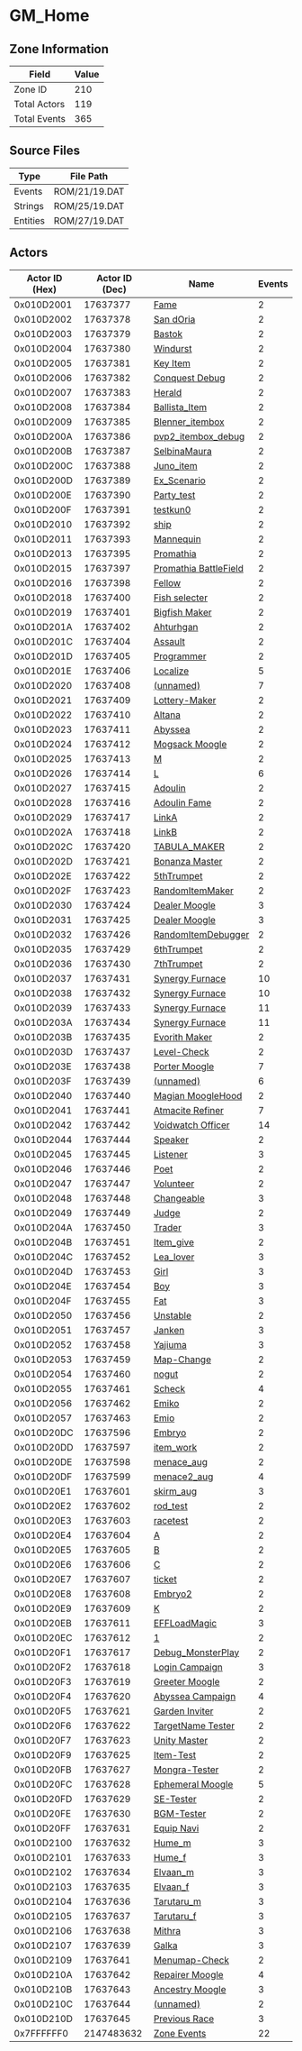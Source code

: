 # GM_Home

## Zone Information

| Field        |   Value |
|--------------|---------|
| Zone ID      |     210 |
| Total Actors |     119 |
| Total Events |     365 |

## Source Files

| Type     | File Path     |
|----------|---------------|
| Events   | ROM/21/19.DAT |
| Strings  | ROM/25/19.DAT |
| Entities | ROM/27/19.DAT |

## Actors

| Actor ID (Hex)   |   Actor ID (Dec) | Name                                                                 |   Events |
|------------------|------------------|----------------------------------------------------------------------|----------|
| 0x010D2001       |         17637377 | [Fame](./17637377%20-%20Fame.md)                                     |        2 |
| 0x010D2002       |         17637378 | [San dOria](./17637378%20-%20San%20dOria.md)                         |        2 |
| 0x010D2003       |         17637379 | [Bastok](./17637379%20-%20Bastok.md)                                 |        2 |
| 0x010D2004       |         17637380 | [Windurst](./17637380%20-%20Windurst.md)                             |        2 |
| 0x010D2005       |         17637381 | [Key Item](./17637381%20-%20Key%20Item.md)                           |        2 |
| 0x010D2006       |         17637382 | [Conquest Debug](./17637382%20-%20Conquest%20Debug.md)               |        2 |
| 0x010D2007       |         17637383 | [Herald](./17637383%20-%20Herald.md)                                 |        2 |
| 0x010D2008       |         17637384 | [Ballista_Item](./17637384%20-%20Ballista_Item.md)                   |        2 |
| 0x010D2009       |         17637385 | [Blenner_itembox](./17637385%20-%20Blenner_itembox.md)               |        2 |
| 0x010D200A       |         17637386 | [pvp2_itembox_debug](./17637386%20-%20pvp2_itembox_debug.md)         |        2 |
| 0x010D200B       |         17637387 | [SelbinaMaura](./17637387%20-%20SelbinaMaura.md)                     |        2 |
| 0x010D200C       |         17637388 | [Juno_item](./17637388%20-%20Juno_item.md)                           |        2 |
| 0x010D200D       |         17637389 | [Ex_Scenario](./17637389%20-%20Ex_Scenario.md)                       |        2 |
| 0x010D200E       |         17637390 | [Party_test](./17637390%20-%20Party_test.md)                         |        2 |
| 0x010D200F       |         17637391 | [testkun0](./17637391%20-%20testkun0.md)                             |        2 |
| 0x010D2010       |         17637392 | [ship](./17637392%20-%20ship.md)                                     |        2 |
| 0x010D2011       |         17637393 | [Mannequin](./17637393%20-%20Mannequin.md)                           |        2 |
| 0x010D2013       |         17637395 | [Promathia](./17637395%20-%20Promathia.md)                           |        2 |
| 0x010D2015       |         17637397 | [Promathia BattleField](./17637397%20-%20Promathia%20BattleField.md) |        2 |
| 0x010D2016       |         17637398 | [Fellow](./17637398%20-%20Fellow.md)                                 |        2 |
| 0x010D2018       |         17637400 | [Fish selecter](./17637400%20-%20Fish%20selecter.md)                 |        2 |
| 0x010D2019       |         17637401 | [Bigfish Maker](./17637401%20-%20Bigfish%20Maker.md)                 |        2 |
| 0x010D201A       |         17637402 | [Ahturhgan](./17637402%20-%20Ahturhgan.md)                           |        2 |
| 0x010D201C       |         17637404 | [Assault](./17637404%20-%20Assault.md)                               |        2 |
| 0x010D201D       |         17637405 | [Programmer](./17637405%20-%20Programmer.md)                         |        2 |
| 0x010D201E       |         17637406 | [Localize](./17637406%20-%20Localize.md)                             |        5 |
| 0x010D2020       |         17637408 | [(unnamed)](./17637408.md)                                           |        7 |
| 0x010D2021       |         17637409 | [Lottery-Maker](./17637409%20-%20Lottery-Maker.md)                   |        2 |
| 0x010D2022       |         17637410 | [Altana](./17637410%20-%20Altana.md)                                 |        2 |
| 0x010D2023       |         17637411 | [Abyssea](./17637411%20-%20Abyssea.md)                               |        2 |
| 0x010D2024       |         17637412 | [Mogsack Moogle](./17637412%20-%20Mogsack%20Moogle.md)               |        2 |
| 0x010D2025       |         17637413 | [M](./17637413%20-%20M.md)                                           |        2 |
| 0x010D2026       |         17637414 | [L](./17637414%20-%20L.md)                                           |        6 |
| 0x010D2027       |         17637415 | [Adoulin](./17637415%20-%20Adoulin.md)                               |        2 |
| 0x010D2028       |         17637416 | [Adoulin Fame](./17637416%20-%20Adoulin%20Fame.md)                   |        2 |
| 0x010D2029       |         17637417 | [LinkA](./17637417%20-%20LinkA.md)                                   |        2 |
| 0x010D202A       |         17637418 | [LinkB](./17637418%20-%20LinkB.md)                                   |        2 |
| 0x010D202C       |         17637420 | [TABULA_MAKER](./17637420%20-%20TABULA_MAKER.md)                     |        2 |
| 0x010D202D       |         17637421 | [Bonanza Master](./17637421%20-%20Bonanza%20Master.md)               |        2 |
| 0x010D202E       |         17637422 | [5thTrumpet](./17637422%20-%205thTrumpet.md)                         |        2 |
| 0x010D202F       |         17637423 | [RandomItemMaker](./17637423%20-%20RandomItemMaker.md)               |        2 |
| 0x010D2030       |         17637424 | [Dealer Moogle](./17637424%20-%20Dealer%20Moogle.md)                 |        3 |
| 0x010D2031       |         17637425 | [Dealer Moogle](./17637425%20-%20Dealer%20Moogle.md)                 |        3 |
| 0x010D2032       |         17637426 | [RandomItemDebugger](./17637426%20-%20RandomItemDebugger.md)         |        2 |
| 0x010D2035       |         17637429 | [6thTrumpet](./17637429%20-%206thTrumpet.md)                         |        2 |
| 0x010D2036       |         17637430 | [7thTrumpet](./17637430%20-%207thTrumpet.md)                         |        2 |
| 0x010D2037       |         17637431 | [Synergy Furnace](./17637431%20-%20Synergy%20Furnace.md)             |       10 |
| 0x010D2038       |         17637432 | [Synergy Furnace](./17637432%20-%20Synergy%20Furnace.md)             |       10 |
| 0x010D2039       |         17637433 | [Synergy Furnace](./17637433%20-%20Synergy%20Furnace.md)             |       11 |
| 0x010D203A       |         17637434 | [Synergy Furnace](./17637434%20-%20Synergy%20Furnace.md)             |       11 |
| 0x010D203B       |         17637435 | [Evorith Maker](./17637435%20-%20Evorith%20Maker.md)                 |        2 |
| 0x010D203D       |         17637437 | [Level-Check](./17637437%20-%20Level-Check.md)                       |        2 |
| 0x010D203E       |         17637438 | [Porter Moogle](./17637438%20-%20Porter%20Moogle.md)                 |        7 |
| 0x010D203F       |         17637439 | [(unnamed)](./17637439.md)                                           |        6 |
| 0x010D2040       |         17637440 | [Magian MoogleHood](./17637440%20-%20Magian%20MoogleHood.md)         |        2 |
| 0x010D2041       |         17637441 | [Atmacite Refiner](./17637441%20-%20Atmacite%20Refiner.md)           |        7 |
| 0x010D2042       |         17637442 | [Voidwatch Officer](./17637442%20-%20Voidwatch%20Officer.md)         |       14 |
| 0x010D2044       |         17637444 | [Speaker](./17637444%20-%20Speaker.md)                               |        2 |
| 0x010D2045       |         17637445 | [Listener](./17637445%20-%20Listener.md)                             |        3 |
| 0x010D2046       |         17637446 | [Poet](./17637446%20-%20Poet.md)                                     |        2 |
| 0x010D2047       |         17637447 | [Volunteer](./17637447%20-%20Volunteer.md)                           |        2 |
| 0x010D2048       |         17637448 | [Changeable](./17637448%20-%20Changeable.md)                         |        3 |
| 0x010D2049       |         17637449 | [Judge](./17637449%20-%20Judge.md)                                   |        2 |
| 0x010D204A       |         17637450 | [Trader](./17637450%20-%20Trader.md)                                 |        3 |
| 0x010D204B       |         17637451 | [Item_give](./17637451%20-%20Item_give.md)                           |        2 |
| 0x010D204C       |         17637452 | [Lea_lover](./17637452%20-%20Lea_lover.md)                           |        3 |
| 0x010D204D       |         17637453 | [Girl](./17637453%20-%20Girl.md)                                     |        3 |
| 0x010D204E       |         17637454 | [Boy](./17637454%20-%20Boy.md)                                       |        3 |
| 0x010D204F       |         17637455 | [Fat](./17637455%20-%20Fat.md)                                       |        3 |
| 0x010D2050       |         17637456 | [Unstable](./17637456%20-%20Unstable.md)                             |        2 |
| 0x010D2051       |         17637457 | [Janken](./17637457%20-%20Janken.md)                                 |        3 |
| 0x010D2052       |         17637458 | [Yajiuma](./17637458%20-%20Yajiuma.md)                               |        3 |
| 0x010D2053       |         17637459 | [Map-Change](./17637459%20-%20Map-Change.md)                         |        2 |
| 0x010D2054       |         17637460 | [nogut](./17637460%20-%20nogut.md)                                   |        2 |
| 0x010D2055       |         17637461 | [Scheck](./17637461%20-%20Scheck.md)                                 |        4 |
| 0x010D2056       |         17637462 | [Emiko](./17637462%20-%20Emiko.md)                                   |        2 |
| 0x010D2057       |         17637463 | [Emio](./17637463%20-%20Emio.md)                                     |        2 |
| 0x010D20DC       |         17637596 | [Embryo](./17637596%20-%20Embryo.md)                                 |        2 |
| 0x010D20DD       |         17637597 | [item_work](./17637597%20-%20item_work.md)                           |        2 |
| 0x010D20DE       |         17637598 | [menace_aug](./17637598%20-%20menace_aug.md)                         |        2 |
| 0x010D20DF       |         17637599 | [menace2_aug](./17637599%20-%20menace2_aug.md)                       |        4 |
| 0x010D20E1       |         17637601 | [skirm_aug](./17637601%20-%20skirm_aug.md)                           |        3 |
| 0x010D20E2       |         17637602 | [rod_test](./17637602%20-%20rod_test.md)                             |        2 |
| 0x010D20E3       |         17637603 | [racetest](./17637603%20-%20racetest.md)                             |        2 |
| 0x010D20E4       |         17637604 | [A](./17637604%20-%20A.md)                                           |        2 |
| 0x010D20E5       |         17637605 | [B](./17637605%20-%20B.md)                                           |        2 |
| 0x010D20E6       |         17637606 | [C](./17637606%20-%20C.md)                                           |        2 |
| 0x010D20E7       |         17637607 | [ticket](./17637607%20-%20ticket.md)                                 |        2 |
| 0x010D20E8       |         17637608 | [Embryo2](./17637608%20-%20Embryo2.md)                               |        2 |
| 0x010D20E9       |         17637609 | [K](./17637609%20-%20K.md)                                           |        2 |
| 0x010D20EB       |         17637611 | [EFFLoadMagic](./17637611%20-%20EFFLoadMagic.md)                     |        3 |
| 0x010D20EC       |         17637612 | [1](./17637612%20-%201.md)                                           |        2 |
| 0x010D20F1       |         17637617 | [Debug_MonsterPlay](./17637617%20-%20Debug_MonsterPlay.md)           |        2 |
| 0x010D20F2       |         17637618 | [Login Campaign](./17637618%20-%20Login%20Campaign.md)               |        3 |
| 0x010D20F3       |         17637619 | [Greeter Moogle](./17637619%20-%20Greeter%20Moogle.md)               |        2 |
| 0x010D20F4       |         17637620 | [Abyssea Campaign](./17637620%20-%20Abyssea%20Campaign.md)           |        4 |
| 0x010D20F5       |         17637621 | [Garden Inviter](./17637621%20-%20Garden%20Inviter.md)               |        2 |
| 0x010D20F6       |         17637622 | [TargetName Tester](./17637622%20-%20TargetName%20Tester.md)         |        2 |
| 0x010D20F7       |         17637623 | [Unity Master](./17637623%20-%20Unity%20Master.md)                   |        2 |
| 0x010D20F9       |         17637625 | [Item-Test](./17637625%20-%20Item-Test.md)                           |        2 |
| 0x010D20FB       |         17637627 | [Mongra-Tester](./17637627%20-%20Mongra-Tester.md)                   |        2 |
| 0x010D20FC       |         17637628 | [Ephemeral Moogle](./17637628%20-%20Ephemeral%20Moogle.md)           |        5 |
| 0x010D20FD       |         17637629 | [SE-Tester](./17637629%20-%20SE-Tester.md)                           |        2 |
| 0x010D20FE       |         17637630 | [BGM-Tester](./17637630%20-%20BGM-Tester.md)                         |        2 |
| 0x010D20FF       |         17637631 | [Equip Navi](./17637631%20-%20Equip%20Navi.md)                       |        2 |
| 0x010D2100       |         17637632 | [Hume_m](./17637632%20-%20Hume_m.md)                                 |        3 |
| 0x010D2101       |         17637633 | [Hume_f](./17637633%20-%20Hume_f.md)                                 |        3 |
| 0x010D2102       |         17637634 | [Elvaan_m](./17637634%20-%20Elvaan_m.md)                             |        3 |
| 0x010D2103       |         17637635 | [Elvaan_f](./17637635%20-%20Elvaan_f.md)                             |        3 |
| 0x010D2104       |         17637636 | [Tarutaru_m](./17637636%20-%20Tarutaru_m.md)                         |        3 |
| 0x010D2105       |         17637637 | [Tarutaru_f](./17637637%20-%20Tarutaru_f.md)                         |        3 |
| 0x010D2106       |         17637638 | [Mithra](./17637638%20-%20Mithra.md)                                 |        3 |
| 0x010D2107       |         17637639 | [Galka](./17637639%20-%20Galka.md)                                   |        3 |
| 0x010D2109       |         17637641 | [Menumap-Check](./17637641%20-%20Menumap-Check.md)                   |        2 |
| 0x010D210A       |         17637642 | [Repairer Moogle](./17637642%20-%20Repairer%20Moogle.md)             |        4 |
| 0x010D210B       |         17637643 | [Ancestry Moogle](./17637643%20-%20Ancestry%20Moogle.md)             |        3 |
| 0x010D210C       |         17637644 | [(unnamed)](./17637644.md)                                           |        2 |
| 0x010D210D       |         17637645 | [Previous Race](./17637645%20-%20Previous%20Race.md)                 |        3 |
| 0x7FFFFFF0       |       2147483632 | [Zone Events](./Zone%20Events.md)                                    |       22 |